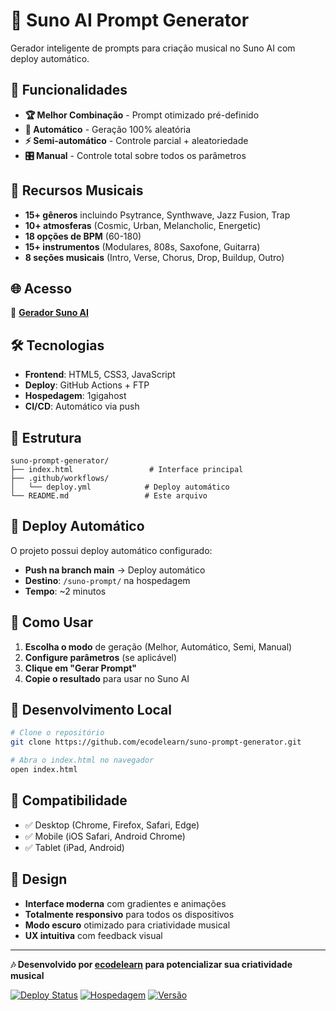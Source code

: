 # 🎵 Suno AI Prompt Generator

Gerador inteligente de prompts para criação musical no Suno AI com deploy automático.

## 🚀 Funcionalidades

- **🏆 Melhor Combinação** - Prompt otimizado pré-definido
- **🎲 Automático** - Geração 100% aleatória  
- **⚡ Semi-automático** - Controle parcial + aleatoriedade
- **🎛️ Manual** - Controle total sobre todos os parâmetros

## 🎼 Recursos Musicais

- **15+ gêneros** incluindo Psytrance, Synthwave, Jazz Fusion, Trap
- **10+ atmosferas** (Cosmic, Urban, Melancholic, Energetic)
- **18 opções de BPM** (60-180)
- **15+ instrumentos** (Modulares, 808s, Saxofone, Guitarra)
- **8 seções musicais** (Intro, Verse, Chorus, Drop, Buildup, Outro)

## 🌐 Acesso

🔗 **[Gerador Suno AI](https://seudominio.com.br/suno-prompt)**

## 🛠️ Tecnologias

- **Frontend**: HTML5, CSS3, JavaScript
- **Deploy**: GitHub Actions + FTP
- **Hospedagem**: 1gigahost
- **CI/CD**: Automático via push

## 📁 Estrutura

```
suno-prompt-generator/
├── index.html                 # Interface principal
├── .github/workflows/         
│   └── deploy.yml            # Deploy automático
└── README.md                 # Este arquivo
```

## 🚀 Deploy Automático

O projeto possui deploy automático configurado:
- **Push na branch main** → Deploy automático
- **Destino**: `/suno-prompt/` na hospedagem  
- **Tempo**: ~2 minutos

## 🎯 Como Usar

1. **Escolha o modo** de geração (Melhor, Automático, Semi, Manual)
2. **Configure parâmetros** (se aplicável)
3. **Clique em "Gerar Prompt"**
4. **Copie o resultado** para usar no Suno AI

## 🔧 Desenvolvimento Local

```bash
# Clone o repositório
git clone https://github.com/ecodelearn/suno-prompt-generator.git

# Abra o index.html no navegador
open index.html
```

## 📱 Compatibilidade

- ✅ Desktop (Chrome, Firefox, Safari, Edge)
- ✅ Mobile (iOS Safari, Android Chrome)
- ✅ Tablet (iPad, Android)

## 🎨 Design

- **Interface moderna** com gradientes e animações
- **Totalmente responsivo** para todos os dispositivos
- **Modo escuro** otimizado para criatividade musical
- **UX intuitiva** com feedback visual

---

**🎶 Desenvolvido por [ecodelearn](https://github.com/ecodelearn) para potencializar sua criatividade musical**

[![Deploy Status](https://img.shields.io/badge/Deploy-Automático-2bff93)](https://github.com/ecodelearn/suno-prompt-generator/actions)
[![Hospedagem](https://img.shields.io/badge/Hospedagem-1gigahost-blue)](https://1gigahost.com.br)
[![Versão](https://img.shields.io/badge/Versão-1.0-orange)](https://github.com/ecodelearn/suno-prompt-generator)

